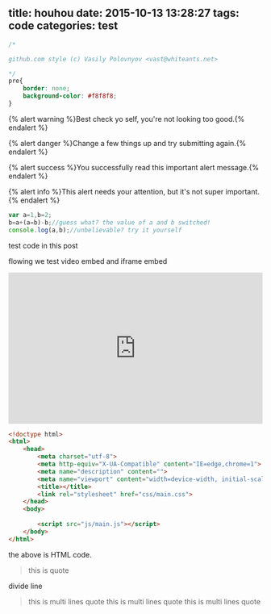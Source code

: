 title: houhou
date: 2015-10-13 13:28:27
tags: code
categories: test
---

``` css the main.css https://www.baidu.com baidu
/*

github.com style (c) Vasily Polovnyov <vast@whiteants.net>

*/
pre{
    border: none;
    background-color: #f8f8f8;
}
```
<!-- more -->

{% alert warning %}Best check yo self, you're not looking too good.{% endalert %}

{% alert danger %}Change a few things up and try submitting again.{% endalert %}

{% alert success %}You successfully read this important alert message.{% endalert %}

{% alert info %}This alert needs your attention, but it's not super important.{% endalert %}


```js
var a=1,b=2;
b=a+(a=b)-b;//guess what? the value of a and b switched!
console.log(a,b);//unbelievable? try it yourself
```
test code in this post

flowing we test video embed and iframe embed
<iframe style="width: 100%; height: 300px" src="http://sandbox.runjs.cn/show/lvgpes2k" allowfullscreen="allowfullscreen" frameborder="0"></iframe>


```html
<!doctype html>
<html>
    <head>
        <meta charset="utf-8">
        <meta http-equiv="X-UA-Compatible" content="IE=edge,chrome=1">
        <meta name="description" content="">
        <meta name="viewport" content="width=device-width, initial-scale=1">
        <title></title>
        <link rel="stylesheet" href="css/main.css">
    </head>
    <body>
        
        <script src="js/main.js"></script>
    </body>
</html>
```
the above is HTML code.

> this is quote 
 
 divide line

 > this is multi lines quote
 > this is multi lines quote
 > this is multi lines quote
